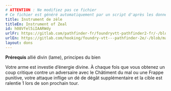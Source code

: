 ```yaml
---
# ATTENTION : Ne modifiez pas ce fichier
# Ce fichier est généré automatiquement par un script d'après les données du module Foundry VTT officiel et de sa traduction
title: Instrument de zèle
titleEn: Instrument of Zeal
id: h08Vfel5iIAARWdy
urlFr: https://gitlab.com/pathfinder-fr/foundryvtt-pathfinder2-fr/-/blob/master/data/feats/h08Vfel5iIAARWdy.htm
urlEn: https://gitlab.com/hooking/foundry-vtt---pathfinder-2e/-/blob/master/packs/data/feats.db/instrument-of-zeal.json
layout: dons
---
```

**Prérequis** allié divin (lame), principes du bien

Votre arme est investie d’énergie divine. À chaque fois que vous obtenez un coup critique contre un adversaire avec le Châtiment du mal ou une Frappe punitive, votre attaque inflige un dé de dégât supplémentaire et la cible est ralentie 1 lors de son prochain tour.
